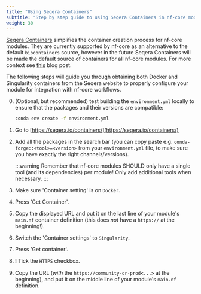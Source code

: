 ```yaml
---
title: "Using Seqera Containers"
subtitle: "Step by step guide to using Seqera Containers in nf-core modules"
weight: 30
---
```


[Seqera Containers](https://seqera.io/containers) simplifies the container creation process for nf-core modules. 
They are currently supported by nf-core as an alternative to the default `biocontainers` source, however in the future Seqera Containers will be made the default source of containers for all nf-core modules.
For more context see [this](https://nf-co.re/blog/2024/seqera-containers-part-1) blog post.

The following steps will guide you through obtaining both Docker and Singularity containers from the Seqera website to properly configure your module for integration with nf-core workflows. 

0. (Optional, but recommended) test building the `environment.yml` locally to ensure that the packages and their versions are compatible:

   ```bash
   conda env create -f environment.yml
   ```

1. Go to [https://seqera.io/containers/](https://seqera.io/containers/)
2. Add all the packages in the search bar (you can copy paste e.g. `conda-forge::<tool>=<version>` from your `environment.yml` file, to make sure you have exactly the right channels/versions).

    :::warning
    Remember that nf-core modules SHOULD only have a single tool (and its dependencies) per module!
    Only add additional tools when necessary.
    :::
3. Make sure 'Container setting' is on `Docker`.
4. Press 'Get Container'.
5. Copy the displayed URL and put it on the last line of your module's `main.nf` container definition (this does _not_ have a `https://` at the beginning!).
6. Switch the 'Container settings' to `Singularity`.
7. Press 'Get container'.
8. :grey_exclamation: Tick the `HTTPS` checkbox.
9. Copy the URL (_with_ the `https://community-cr-prod<...>` at the beginning), and put it on the middle line of your module's `main.nf` definition.

